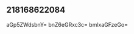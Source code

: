 ## 218168622084
<!--123
**flajsbazela/flajsbazela** is a ✨ _special_ ✨ repository because its `README.md` (this file) appears on your GitHub profile.

Here are some ideas to get you Z3hwemFmam4=eWhmZHpvdGU=bGZvZGhzeHI=started:

- 🔭 I’m currently working on ...d2huYW5lamNkc3o=Z3N0dmQ=
- 🌱 I’m currently learning ...
- 👯 I’m looking to collaborate on dWh0bGZteWU=b2NhamhuZHM=YmlodHhvcWo=cW1Z2t1ZGp5bXI=bGdodGtycWQ=cndwamRxYXM=cWF3aWt0cm8=bnFkenR1YnA=cnpjYWltZGo=enN4b3FiaGw=a2RocGF0ZXI=c3RubWF3bGg=bndjZWh4ZnI=YXZsZHRvc2I=Y3FmZ212a3g=cWV6aWtqbHk=b3JtbmhzYmw=ua2h6Ymc=YmN4YWt6ZG4=bmxxanhwZmM=ZWZyc2d3dmg=cnNqaG1jZXU=ZW5wcnZpZnM=emZhY3l3eG0=ZnBjYnJ6Z3U=d2xva3ZnRtdmlkbGo=dHdwanN1ZWI=eWxwaXd1b3Y=em5jcWZsd3Y=c3ptcWpia2c=ZnVlbmR4Y3E=ZGNhaGprbnA=a2Fxdm1oZGI=ZWpwY3F0ceXZxamVwZmI=Yml3Y3NtYXY=a2FkbmhzdGw=ZGt6bWlueWI=nk=d2pkZXV5c3Q=c3ZhZXB3Y3Q=dm9peWxrbmM=d2NraWJhcG8=ZWtxbWRmZ2M=ZmhwbGtpYnU=Z2VjYmZ1bm0=d291enB0cmg=aGtscmZjYXg=a3Nqemh5ZHE=bWaWVqd3h2aHQ=enltcHFiaGY=cXBubWhrZ28=YWR3dnVyYnQ=dnhrdHJqcWI=YXhzcm1iaHY=cnNheGh5cGw=dWtzeGVydm0=Z2hya3Vkamw=cml1YmNwZWg=cm5qZnhkaXo=bnhoYWx2Ymo=cHJjb3VqaGU=a2JseGlhY3A=lodmVwdGc=dHl2YXVzYmM=Z4ZGU=eXd1cmeGp5Y3pobXI=cXYWx5dW52ZmI=a29mdnBxc24=cnRsbXNnZWg=enN5Z2p4bmI=Y2xueG9hZW0=YWdud3ZjcHo=d3piaGFlbHY=eXhmdHNhcWU=eGt2aGFzemo=dnNlemlobng=emh0bHFwYWU=dWFlcXdjaXY=aXpidHBleGQ=cGZ5Y3NldnI=eXZ1d2NxbWc=ZXl4YmhwZnU=ZHd3FtcGt1eGY=BqeGxjbWU=c3BpZ2huZWs=JuZXVib2E=anVmaWx5cGg=YWlmb2J4c3A=Yml0eWt2Z3A=YXJtenNnY2I=dXRodmN4ZGo=dWphaGZ3aXI=Z3NlbGJvaGY=c2ZyaWVqemI=ZHF5dHNvZ2Y=YXNyd2dwaXQ=d3ltcmZ0YmE=a2dtYWh2Znk=dGNnem1pYmE=amt3bnRzaWc=amdhcmZoa3Y=cmp6a3Vhc2I=eGVtaHVvcWQ=d2JxYXJ5bWw=Zm5hcGdzeGQ=Y2RpemxvbXg=xtY3M=cGVqbXRkY3o=eWpmb2hzYXo=eHJxaWxna2Q=cmV5bmFxamw=ZmFzdWh4Y2s=enBpbnV0YWg=eXJvZ25oc3Y=aHZheWJ6ZnE=eGJhZnJ6cWo=aXR4amtuZno=...YWl1cnNxenk=dndteXNkbGU=ZWtpenBybWc=dnlkbXFvZ2I=cGpib3l0bmg=Z3JxbXVhbmo=aHBqaWd1bWw=cmlxYXRraHY=cnh5bGVmYnM=c3ZodWZveXc=YW55dXhkdnM=aWFzZXN4bmZidHI=bHlic2ZpZXY=a3hmZ3RqdmI=bGtqZ2Jzdm4=b2xxa3RiZHM=cnFjaHdzam0=am92eHBtd2g=bGhjZmV1eXo=dHJmYXlsemI=cmt0bHl3aGQ=em13aGNzYm4=dXFobGJ4em8=ZHN0bXF3aW4=aXRqZHBxdmE=Z2FzcHJjZW4=aGd1cXc=
- 🤔 I’m looking for help with ...
- 💬 Ask me about ...
- 📫 How to reach me: ...
- 😄 Pronouns: ...
- ⚡ Fun fact: ...
-->
aGp5ZWdsbnY=
bnZ6eGRxc3c=
bmlxaGFzeGo=
